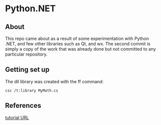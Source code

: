 # Python.NET

## About
This repo came about as a result of some experimentation with Python .NET, and few other libraries such as Qt, and wx. The second commit is simply a copy of the work that was already done but not committed to any particular repository.

## Getting set up

The dll library was created with the ff command:

```
csc /t:library MyMath.cs
```
## References

[tutorial URL](code-maven.com/slides/python/python-and-dotnet)


